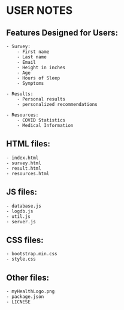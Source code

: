 # USER NOTES

## Features Designed for Users:
    - Survey:
        - First name
        - Last name
        - Email
        - Height in inches
        - Age
        - Hours of Sleep
        - Symptoms

    - Results:
        - Personal results
        - personalized recommendations

    - Resources:
        - COVID Statistics
        - Medical Information

## HTML files:
    - index.html
    - survey.html
    - result.html
    - resources.html

## JS files:
    - database.js
    - logdb.js
    - util.js
    - server.js

## CSS files:
    - bootstrap.min.css
    - style.css

## Other files:
    - myHealthLogo.png
    - package.json
    - LICNESE

